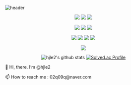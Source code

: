 ![header](https://capsule-render.vercel.app/api?type=Waving&color=auto&height=200&section=header&text=Back-End&fontSize=70)

<div align="center" >
<p>
  <img src="https://img.shields.io/badge/Spring-6DB33F?style=for-the-badge&logo=spring&logoColor=white"/>
  <img src="https://img.shields.io/badge/SpringBoot-6DB33F?style=for-the-badge&logo=springboot&logoColor=white"/>
  <img src="https://img.shields.io/badge/SpringCloud-FF3300?style=for-the-badge&logo=soundcloud&logoColor=white"/>
<p>
  <img src="https://img.shields.io/badge/Java-FF9E0F?style=for-the-badge&logo=angellist&logoColor=white"/>
  <img src="https://img.shields.io/badge/Python-3776AB?style=for-the-badge&logo=python&logoColor=white"/>
  <img src="https://img.shields.io/badge/CSharp-239120?style=for-the-badge&logo=csharp&logoColor=white"/>
<p>
  <img src="https://img.shields.io/badge/MariaDB-003545?style=for-the-badge&logo=mariadb&logoColor=white"/>
  <img src="https://img.shields.io/badge/MySQL-4479A1?style=for-the-badge&logo=mysql&logoColor=white"/>
  <img src="https://img.shields.io/badge/MongoDB-47A248?style=for-the-badge&logo=mongodb&logoColor=white"/>
  <img src="https://img.shields.io/badge/Firebase-FFCA28?style=for-the-badge&logo=firebase&logoColor=white"/>
<p>
  <img src="https://img.shields.io/badge/Git-F05032?style=for-the-badge&logo=git&logoColor=white"/> 
  

![hjle2's github stats](https://github-readme-stats.vercel.app/api?username=hjle2&show_icons=true)
[![Solved.ac Profile](http://mazassumnida.wtf/api/v2/generate_badge?boj=hihyeon29)](https://solved.ac/hihyeon29/)
</div> 

<!---
hjle2/hjle2 is a ✨ special ✨ repository because its `README.md` (this file) appears on your GitHub profile.
You can click the Preview link to take a look at your changes.
---> 

👋 Hi, there. I’m @hjle2 
<p>
📫 How to reach me : 02q09q@naver.com
